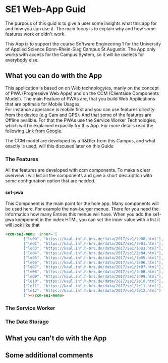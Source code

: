 # SE1 Web-App Guid
The purpous of this guid is to give a user some insights what this app for and how you can use it.
The main focus is to explain why and how some features work or didn't work.

This App is to support the course Software Engineering 1 for the University of Applied Science Bonn-Rhein-Sieg Campus  St.Augustin.
The App only works with access for the Campus System, so it will be useless for everybody else.

## What you can do with the App
This application is based on on Web technologyies, manly on the concept of PWA (Progressive Web Apps) and on the CCM (Clientside Components Modell).
The main Feature of PWAs are, that you build Web Applications that are optimais for Mobile Usages.  
For instance apperance is mobile first and you can use features direclty from the device (e.g Cam and GPS).
And that some of the features are Offline avalible. For that the PWAs use the Service Worker Technologies, which will be explained expacilly fro this App.
For more details read the following [Link from Google](https://developers.google.com/web/progressive-web-apps/).

The CCM model are developed by a R&Dler from this Campus, and what exactly is used, will this discused later on this Guide
### The Features
All the features are developed with ccm components. To make a clear overview I will list all the components and give a short description with some configuration option that are needed.

#### se1-pwa 
This Component is the main point for the hole app. Many components will be used here. For example the nav-burger menue. There for you need the Information how many Entries this menue will have. When you add the se1-pwa komponent in the index HTML you can set the inner value with a list it will look like that 
```html 
<ccm-se1-menu  inner='[
        ["le00", "https://kaul.inf.h-brs.de/data/2017/se1/le00.html"],
        ["le01", "https://kaul.inf.h-brs.de/data/2017/se1/le01.html"],
        ["le03", "https://kaul.inf.h-brs.de/data/2017/se1/le03.html"],
        ["le04", "https://kaul.inf.h-brs.de/data/2017/se1/le04.html"],
        ["le05", "https://kaul.inf.h-brs.de/data/2017/se1/le05.html"],
        ["le06", "https://kaul.inf.h-brs.de/data/2017/se1/le06.html"],
        ["le07", "https://kaul.inf.h-brs.de/data/2017/se1/le07.html"],
        ["le08", "https://kaul.inf.h-brs.de/data/2017/se1/le08.html"],
        ["le09", "https://kaul.inf.h-brs.de/data/2017/se1/le09.html"],
        ["le10", "https://kaul.inf.h-brs.de/data/2017/se1/le10.html"],
        ["le11", "https://kaul.inf.h-brs.de/data/2017/se1/le11.html"],
        ["le12", "https://kaul.inf.h-brs.de/data/2017/se1/le12.html"]
        ]'></ccm-se1-menu>
```  

### The Service Worker

### The Data Storage

## What you can't do with the App

## Some additional comments
